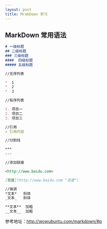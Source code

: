 ```yaml
---
layout: post
title: MrakDown 学习
---
```


## MarkDown  常用语法

```markdown
# 一级标题
## 二级标题
### 三级标题
####  四级标题
##### 五级标题

//无序列表

*  1
*  2
*  3

//有序列表

1. 项目一
2. 项目二
3. 项目三

//引用
> 引用内容

//分割线

***
---

//添加链接

<http://www.baidu.com>  

[百度](http://www.baidu.com "百度")

//强调
*文本*   斜体
_文本_   斜体

**文本**  加粗
__文本__  加粗

```


参考地址：<http://wowubuntu.com/markdown/#p>
